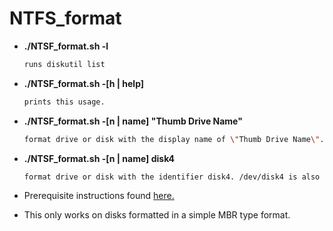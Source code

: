 # NTFS_format

- **./NTSF_format.sh -l**
    ```bash
    runs diskutil list
    ```
- **./NTSF_format.sh -[h | help]**
    ```bash
    prints this usage.
    ```
- **./NTSF_format.sh -[n | name] \"Thumb Drive Name\"**
    ```bash
    format drive or disk with the display name of \"Thumb Drive Name\". Enclose in quotes names with spaces.
    ```
- **./NTSF_format.sh -[n | name] disk4**
    ```bash
    format drive or disk with the identifier disk4. /dev/disk4 is also acceptable Do not use IDs like disk4s1.
    ```
    
- Prerequisite instructions found [here.](https://github.com/osxfuse/osxfuse/wiki/NTFS-3G)
- This only works on disks formatted in a simple MBR type format.
